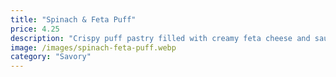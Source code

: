 ```yaml
---
title: "Spinach & Feta Puff"
price: 4.25
description: "Crispy puff pastry filled with creamy feta cheese and sautéed spinach."
image: /images/spinach-feta-puff.webp
category: "Savory"
---
```


